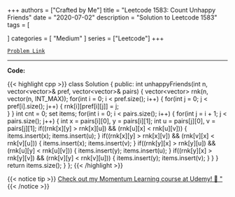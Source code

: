 
+++
authors = ["Crafted by Me"]
title = "Leetcode 1583: Count Unhappy Friends"
date = "2020-07-02"
description = "Solution to Leetcode 1583"
tags = [
    
]
categories = [
    "Medium"
]
series = ["Leetcode"]
+++



[`Problem Link`](https://leetcode.com/problems/count-unhappy-friends/description/)

---



**Code:**

{{< highlight cpp >}}
class Solution {
public:
    int unhappyFriends(int n, vector<vector<int>>& pref, vector<vector<int>>& pairs) {
        vector<vector<int>> rnk(n, vector<int>(n, INT_MAX));
        for(int i = 0; i < pref.size(); i++) {
            for(int j = 0; j < pref[i].size(); j++) {
                rnk[i][pref[i][j]] = j;                
            }
        }
        int cnt = 0;
        set<int> items;
        for(int i = 0; i < pairs.size(); i++) {
            for(int j = i + 1; j < pairs.size(); j++) {
                int x = pairs[i][0], y = pairs[i][1];
                int u = pairs[j][0], v = pairs[j][1];
                if((rnk[x][y] > rnk[x][u]) && (rnk[u][x] < rnk[u][v])) {
                    items.insert(x);
                    items.insert(u);
                }
                if((rnk[x][y] > rnk[x][v]) && (rnk[v][x] < rnk[v][u])) {
                    items.insert(x);
                    items.insert(v);
                }
                if((rnk[y][x] > rnk[y][u]) && (rnk[u][y] < rnk[u][v])) {
                    items.insert(y);
                    items.insert(u);
                }
                if((rnk[y][x] > rnk[y][v]) && (rnk[v][y] < rnk[v][u])) {
                    items.insert(y);
                    items.insert(v);
                }
            }
        }
        return items.size();
    }
};
{{< /highlight >}}



{{< notice tip >}}
[Check out my Momentum Learning course at Udemy! 🚀 "](https://www.udemy.com/course/blind-75-the-data-structures-and-algorithms-essentials/)
{{< /notice >}}

